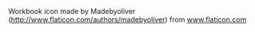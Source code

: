 


Workbook icon made by Madebyoliver (http://www.flaticon.com/authors/madebyoliver) from www.flaticon.com
